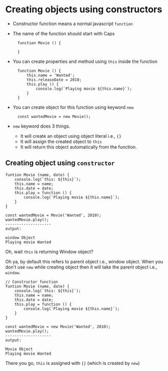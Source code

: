 # Creating objects using constructors

- Constructor function means a normal javascript `function`
- The name of the function should start with Caps


        function Movie () {

        }

- You can create properties and method using `this` inside the function

        function Movie () {
            this.name = 'Wanted';
            this.releaseDate = 2010;
            this.play () {
                console.log(`Playing movie ${this.name}`);
            }
        }

- You can create object for this function using keyword `new`

        const wantedMovie = new Movie();

- `new` keyword does 3 things.

  - It will create an object using object literal i.e., `{}`
  - It will assign the created object to `this`
  - It will return this object automatically from the function.

## Creating object using `constructor`

    funtion Movie (name, date) {
        console.log(`this: ${this}`);
        this.name = name;
        this.date = date;
        this.play = function () {
            console.log(`Playing movie ${this.name}`);
        }
    }

    const wantedMovie = Movie('Wanted', 2010);
    wantedMovie.play();
    --------------------
    output:

    window Object
    Playing movie Wanted

Oh, wait `this` is returning Window object?

Oh ya, by default this refers to parent object i.e., window object. When you don't use `new` while creating object then it will take the parent object i.e., `window`.

    // Constructor function
    funtion Movie (name, date) {
        console.log(`this: ${this}`);
        this.name = name;
        this.date = date;
        this.play = function () {
            console.log(`Playing movie ${this.name}`);
        }
    }

    const wantedMovie = new Movie('Wanted', 2010);
    wantedMovie.play();
    --------------------
    output:

    Movie Object
    Playing movie Wanted

There you go, `this` is assigned with `{}` (which is created by `new`)
